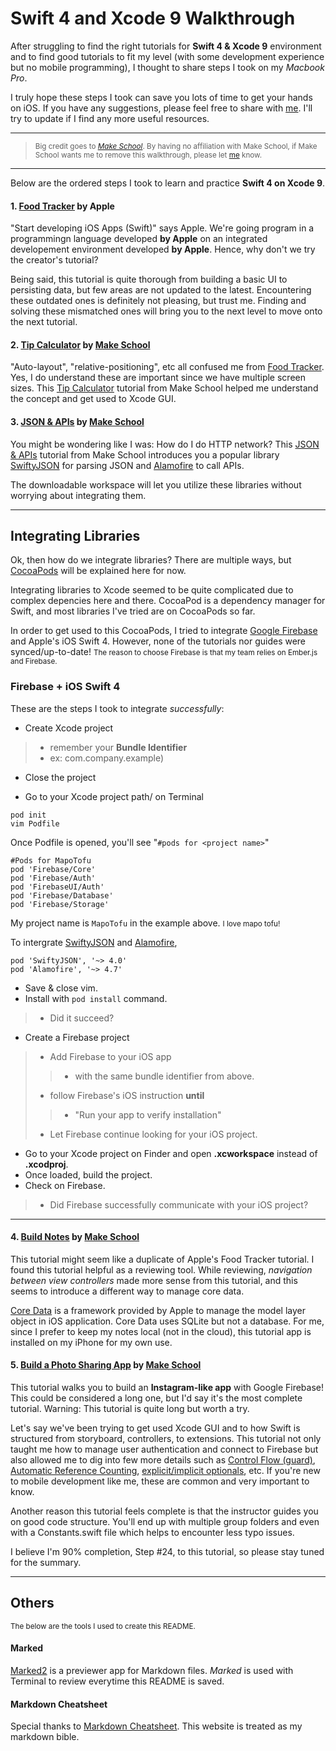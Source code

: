 # Swift 4 and Xcode 9 Walkthrough

After struggling to find the right tutorials for **Swift 4 & Xcode 9** environment and to find good tutorials to fit my level (with some development experience but no mobile programming), I thought to share steps I took on my *Macbook Pro*. 

I truly hope these steps I took can save you lots of time to get your hands on iOS. If you have any suggestions, please feel free to share with [me](mailto:toddlercoder@gmail.com). I'll try to update if I find any more useful resources. 

---
> <small>Big credit goes to *[Make School](http://makeschool.com)*. By having no affiliation with Make School, if Make School wants me to remove this walkthrough, please let [me](mailto:toddlercoder@gmail.com) know.</small>

---

Below are the ordered steps I took to learn and practice **Swift 4 on Xcode 9**.


#### 1. [Food Tracker](https://developer.apple.com/library/content/referencelibrary/GettingStarted/DevelopiOSAppsSwift/) by Apple

"Start developing iOS Apps (Swift)" says Apple. We're going program in a programmingn language developed **by Apple** on an integrated developement environment developed **by Apple**. Hence, why don't we try the creator's tutorial? 

Being said, this tutorial is quite thorough from building a basic UI to persisting data, but few areas are not updated to the latest. Encountering these outdated ones is definitely not pleasing, but trust me. Finding and solving these mismatched ones will bring you to the next level to move onto the next tutorial.


#### 2. [Tip Calculator](https://www.makeschool.com/online-courses/tutorials/build-a-tip-calculator-in-swift-4/implementing-subviews) by [Make School](https://www.makeschool.com)

"Auto-layout", "relative-positioning", etc all confused me from [Food Tracker](https://developer.apple.com/library/content/referencelibrary/GettingStarted/DevelopiOSAppsSwift/). Yes, I do understand these are important since we have multiple screen sizes. This [Tip Calculator](https://www.makeschool.com/online-courses/tutorials/build-a-tip-calculator-in-swift-4) tutorial from Make School helped me understand the concept and get used to Xcode GUI.  


#### 3. [JSON & APIs](https://www.makeschool.com/online-courses/tutorials/json-apis-in-swift-4/parsing-json) by [Make School](https://www.makeschool.com)

You might be wondering like I was: How do I do HTTP network? This [JSON & APIs](https://www.makeschool.com/online-courses/tutorials/json-apis-in-swift-4) tutorial from Make School introduces you a popular library [SwiftyJSON](https://github.com/SwiftyJSON/SwiftyJSON) for parsing JSON and [Alamofire](https://github.com/Alamofire/Alamofire) to call APIs.

The downloadable workspace will let you utilize these libraries without worrying about integrating them.

---
## Integrating Libraries

Ok, then how do we integrate libraries? There are multiple ways, but [CocoaPods](https://cocoapods.org) will be explained here for now. 

Integrating libraries to Xcode seemed to be quite complicated due to complex depencies here and there. CocoaPod is a dependency manager for Swift, and most libraries I've tried are on CocoaPods so far. 

In order to get used to this CocoaPods, I tried to integrate [Google Firebase](https://firebase.google.com) and Apple's iOS Swift 4. However, none of the tutorials nor guides were synced/up-to-date! <small>The reason to choose Firebase is that my team relies on Ember.js and Firebase.</small>

### Firebase + iOS Swift 4

These are the steps I took to integrate *successfully*: 

* Create Xcode project
> * remember your **Bundle Identifier**
> * ex: com.company.example)
* Close the project

* Go to your Xcode project path/ on Terminal
```
pod init
vim Podfile
```
Once Podfile is opened, you'll see "```#pods for <project name>```"
```
#Pods for MapoTofu
pod 'Firebase/Core'
pod 'Firebase/Auth'
pod 'FirebaseUI/Auth'
pod 'Firebase/Database'
pod 'Firebase/Storage'
```

My project name is ```MapoTofu``` in the example above. <small>I love mapo tofu!</small>

To intergrate [SwiftyJSON](https://github.com/SwiftyJSON/SwiftyJSON#integration) and [Alamofire](https://github.com/Alamofire/Alamofire#installatio://github.com/Alamofire/Alamofire#installation), 

```
pod 'SwiftyJSON', '~> 4.0'
pod 'Alamofire', '~> 4.7'
```
* Save & close vim. 
* Install with ```pod install``` command. 
> * Did it succeed?

* Create a Firebase project 
> * Add Firebase to your iOS app
> > * with the same bundle identifier from above.
> * follow Firebase's iOS instruction **until**
> > * "Run your app to verify installation"
> * Let Firebase continue looking for your iOS project.
* Go to your Xcode project on Finder and open **.xcworkspace** instead of **.xcodproj**.
* Once loaded, build the project.
* Check on Firebase.
> * Did Firebase successfully communicate with your iOS project? 

---

#### 4. [Build Notes](https://www.makeschool.com/online-courses/tutorials/learn-how-to-build-make-school-notes-in-swift-4/) by [Make School](https://www.makeschool.com/) 

This tutorial might seem like a duplicate of Apple's Food Tracker tutorial. I found this tutorial helpful as a reviewing tool. While reviewing, *navigation between view controllers* made more sense from this tutorial, and this seems to introduce a different way to manage core data. 

[Core Data](https://medium.com/xcblog/core-data-with-swift-4-for-beginners-1fc067cca707) is a framework provided by Apple to manage the model layer object in iOS application. Core Data uses SQLite but not a database. For me, since I prefer to keep my notes local (not in the cloud), this tutorial app is installed on my iPhone for my own use. 


#### 5. [Build a Photo Sharing App](https://www.makeschool.com/online-courses/tutorials/build-a-photo-sharing-app-9f153781-8df0-4909-8162-bb3b3a2f7a81/) by [Make School](https://www.makeschool.com/)

This tutorial walks you to build an **Instagram-like app** with Google Firebase! This could be considered a long one, but I'd say it's the most complete tutorial. Warning: This tutorial is quite long but worth a try. 

Let's say we've been trying to get used Xcode GUI and to how Swift is structured from storyboard, controllers, to extensions. This tutorial not only taught me how to manage user authentication and connect to Firebase but also allowed me to dig into few more details such as [Control Flow (guard)](https://docs.swift.org/swift-book/LanguageGuide/ControlFlow.html), [Automatic Reference Counting](https://docs.swift.org/swift-book/LanguageGuide/AutomaticReferenceCounting.html), [explicit/implicit optionals](https://mikeash.com/pyblog/friday-qa-2014-06-20-interesting-swift-features.html), etc. If you're new to mobile development like me, these are common and very important to know.

Another reason this tutorial feels complete is that the instructor guides you on good code structure. You'll end up with multiple group folders and even with a Constants.swift file which helps to encounter less typo issues. 

I believe I'm 90% completion, Step #24, to this tutorial, so please stay tuned for the summary.

---
## Others

<small>The below are the tools I used to create this README.</small>

#### Marked

[Marked2](http://marked2app.com) is a previewer app for Markdown files. *Marked* is used with Terminal to review everytime this README is saved. 

#### Markdown Cheatsheet

Special thanks to [Markdown Cheatsheet](https://github.com/adam-p/markdown-here/wiki/Markdown-Cheatsheet). This website is treated as my markdown bible. 


